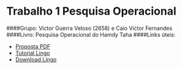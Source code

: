 # Trabalho 1 Pesquisa Operacional
####Grupo: Victor Guerra Veloso (2658) e Caio Victor Fernandes
####Livro: Pesquisa Operacional do Hamdy Taha
####Links úteis: 

- [Proposta PDF](https://www2.cead.ufv.br/sistemas/pvanet/files/conteudo/4652/trabalho12018.pdf)
- [Tutorial Lingo](http://math.tongji.edu.cn/model/docs/lingo3.pdf)
- [Download Lingo](https://www.lindo.com/index.php/ls-downloads/try-lingo)
